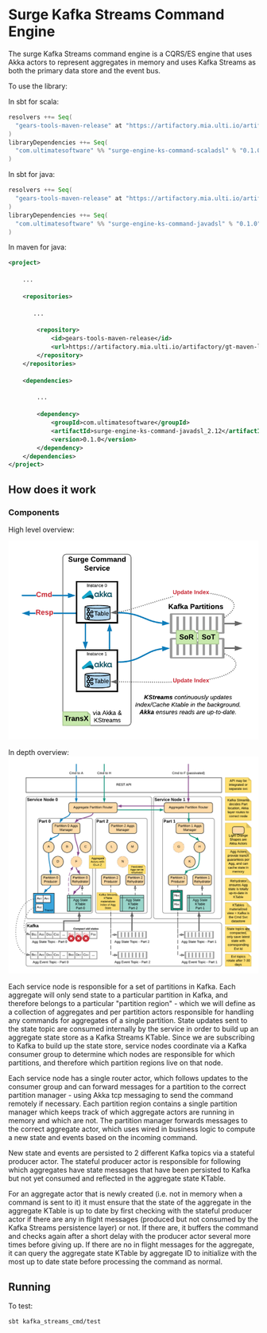 # Surge Kafka Streams Command Engine

The surge Kafka Streams command engine is a CQRS/ES engine
that uses Akka actors to represent aggregates in memory and
uses Kafka Streams as both the primary data store and the event
bus.

To use the library:

In sbt for scala:
```sbt
resolvers ++= Seq(
  "gears-tools-maven-release" at "https://artifactory.mia.ulti.io/artifactory/gt-maven-libs-release/"
)
libraryDependencies ++= Seq(
  "com.ultimatesoftware" %% "surge-engine-ks-command-scaladsl" % "0.1.0"
)
```

In sbt for java:
```sbt
resolvers ++= Seq(
  "gears-tools-maven-release" at "https://artifactory.mia.ulti.io/artifactory/gt-maven-libs-release/"
)
libraryDependencies ++= Seq(
  "com.ultimatesoftware" %% "surge-engine-ks-command-javadsl" % "0.1.0"
)
```

In maven for java:
```xml
<project>

    ...

    <repositories>

       ...

        <repository>
            <id>gears-tools-maven-release</id>
            <url>https://artifactory.mia.ulti.io/artifactory/gt-maven-libs-release/</url>
        </repository>
    </repositories>

    <dependencies>

        ...

        <dependency>
            <groupId>com.ultimatesoftware</groupId>
            <artifactId>surge-engine-ks-command-javadsl_2.12</artifactId>
            <version>0.1.0</version>
        </dependency>
    </dependencies>
</project>
```

## How does it work

### Components

High level overview:

![Kafka Streams Command Components](docs/images/Surge%20Command%20Components.png)

In depth overview:
![Kafka Streams Command In Depth](docs/images/CQRS_ES%20on%20Kafka%20Streams%20with%20Kafka%20Event%20Store.png)

Each service node is responsible for a set of partitions in Kafka.  Each aggregate will
only send state to a particular partition in Kafka, and therefore belongs to a particular
"partition region" - which we will define as a collection of aggregates and per partition
actors responsible for handling any commands for aggregates of a single partition.
State updates sent to the state topic are consumed internally by the service in order to
build up an aggregate state store as a Kafka Streams KTable.  Since we are subscribing
to Kafka to build up the state store, service nodes coordinate via a Kafka consumer group
to determine which nodes are responsible for which partitions, and therefore which partition
regions live on that node.

Each service node has a single router actor, which follows updates to the consumer group
and can forward messages for a partition to the correct partition manager - using Akka tcp
messaging to send the command remotely if necessary.  Each partition region contains a
single partition manager which keeps track of which aggregate actors are running in memory
and which are not.  The partition manager forwards messages to the correct aggregate actor,
which uses wired in business logic to compute a new state and events based on the incoming command.

New state and events are persisted to 2 different Kafka topics via a stateful producer actor.
The stateful producer actor is responsible for following which aggregates have state messages
that have been persisted to Kafka but not yet consumed and reflected in the aggregate state KTable.

For an aggregate actor that is newly created (i.e. not in memory when a command is sent to it)
it must ensure that the state of the aggregate in the aggregate KTable is up to date by first
checking with the stateful producer actor if there are any in flight messages
(produced but not consumed by the Kafka Streams persistence layer) or not.  If there are,
it buffers the command and checks again after a short delay with the producer actor several
more times before giving up.  If there are no in flight messages for the aggregate, it can
query the aggregate state KTable by aggregate ID to initialize with the most up to date state
before processing the command as normal.


## Running

To test:
```
sbt kafka_streams_cmd/test
```
